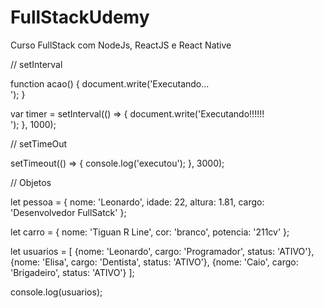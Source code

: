# FullStackUdemy
Curso FullStack com NodeJs, ReactJS e React Native

// setInterval

function acao() {
    document.write('Executando...<br/>');
}


var timer = setInterval(() => {
    document.write('Executando!!!!!!<br/>');
}, 1000);


// setTimeOut

setTimeout(() => {
    console.log('executou');
}, 3000);


// Objetos

let pessoa = {
    nome: 'Leonardo',
    idade: 22,
    altura: 1.81,
    cargo: 'Desenvolvedor FullSatck'
};

let carro = {
    nome: 'Tiguan R Line',
    cor: 'branco',
    potencia: '211cv'
};

let usuarios = [
    {nome: 'Leonardo', cargo: 'Programador', status: 'ATIVO'}, 
    {nome: 'Elisa', cargo: 'Dentista', status: 'ATIVO'},
    {nome: 'Caio', cargo: 'Brigadeiro', status: 'ATIVO'}
];

console.log(usuarios);
